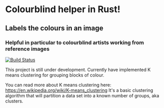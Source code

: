 # Colourblind helper in Rust!

## Labels the colours in an image

### Helpful in particular to colourblind artists working from reference images

[![Build 
Status](https://travis-ci.org/lochsh/colourblind-helper.svg?branch=master)](https://travis-ci.org/lochsh/colourblind-helper)

This project is still under development.  Currently have implemented K means 
clustering for grouping blocks of colour.

You can read more about K means clustering here: 
https://en.wikipedia.org/wiki/K-means_clustering
It's a basic clustering algorithm that will partition a data set into a known 
number of groups, aka clusters.
